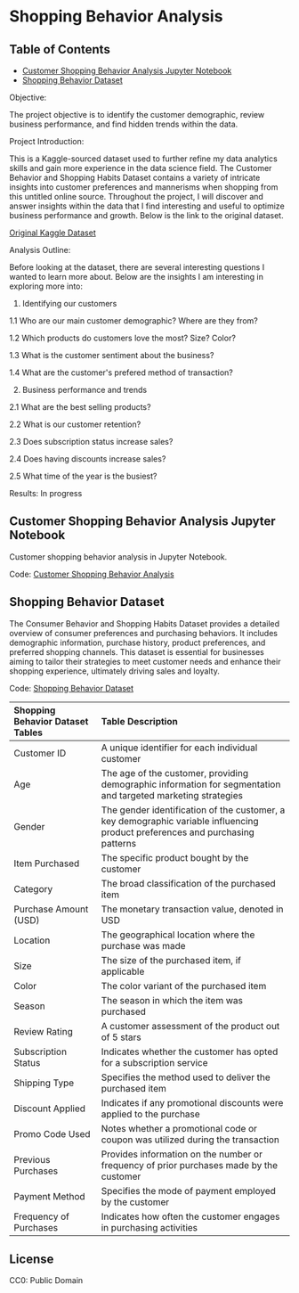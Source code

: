 # Shopping Behavior Analysis

## Table of Contents
- [Customer Shopping Behavior Analysis Jupyter Notebook](#customer-shopping-behavior-analysis-jupyter-notebook)
- [Shopping Behavior Dataset](#shopping-behavior-dataset)

<a name="headers"/>

Objective: 

The project objective is to identify the customer demographic, review business performance, and find hidden trends within the data.

Project Introduction: 

This is a Kaggle-sourced dataset used to further refine my data analytics skills and gain more experience in the data science field.  The Customer Behavior and Shopping Habits Dataset contains a variety of intricate insights into customer preferences and mannerisms when shopping from this untitled online source. Throughout the project, I will discover and answer insights within the data that I find interesting and useful to optimize business performance and growth. Below is the link to the original dataset.

[Original Kaggle Dataset](https://www.kaggle.com/datasets/zeesolver/consumer-behavior-and-shopping-habits-dataset/)

Analysis Outline: 

Before looking at the dataset, there are several interesting questions I wanted to learn more about. Below are the insights I am interesting in exploring more into:

1. Identifying our customers
 
  1.1 Who are our main customer demographic? Where are they from?
   
  1.2 Which products do customers love the most? Size? Color?
   
  1.3 What is the customer sentiment about the business?
   
  1.4 What are the customer's prefered method of transaction?
   
2. Business performance and trends
   
  2.1 What are the best selling products?
  
  2.2 What is our customer retention?
  
  2.3 Does subscription status increase sales?
  
  2.4 Does having discounts increase sales?
  
  2.5 What time of the year is the busiest?

Results: In progress


## Customer Shopping Behavior Analysis Jupyter Notebook
Customer shopping behavior analysis in Jupyter Notebook.

Code: [Customer Shopping Behavior Analysis](https://github.com/jasondo-da/shopping_behavior_analysis/blob/main/shopping_behavior_analysis.ipynb)


## Shopping Behavior Dataset
The Consumer Behavior and Shopping Habits Dataset provides a detailed overview of consumer preferences and purchasing behaviors. It includes demographic information, purchase history, product preferences, and preferred shopping channels. This dataset is essential for businesses aiming to tailor their strategies to meet customer needs and enhance their shopping experience, ultimately driving sales and loyalty.

Code: [Shopping Behavior Dataset](https://github.com/jasondo-da/shopping_behavior_analysis/blob/main/shopping_behavior_updated.csv)

| Shopping Behavior Dataset Tables | Table Description |
| :------------- | :------------ |
| Customer ID | A unique identifier for each individual customer |
| Age | The age of the customer, providing demographic information for segmentation and targeted marketing strategies |
| Gender | The gender identification of the customer, a key demographic variable influencing product preferences and purchasing patterns |
| Item Purchased | The specific product bought by the customer |
| Category | The broad classification of the purchased item |
| Purchase Amount (USD) | The monetary transaction value, denoted in USD |
| Location | The geographical location where the purchase was made |
| Size | The size of the purchased item, if applicable |
| Color | The color variant of the purchased item |
| Season | The season in which the item was purchased |
| Review Rating | A customer assessment of the product out of 5 stars |
| Subscription Status | Indicates whether the customer has opted for a subscription service |
| Shipping Type | Specifies the method used to deliver the purchased item |
| Discount Applied | Indicates if any promotional discounts were applied to the purchase |
| Promo Code Used | Notes whether a promotional code or coupon was utilized during the transaction |
| Previous Purchases | Provides information on the number or frequency of prior purchases made by the customer |
| Payment Method | Specifies the mode of payment employed by the customer |
| Frequency of Purchases | Indicates how often the customer engages in purchasing activities | 

## License

CC0: Public Domain



